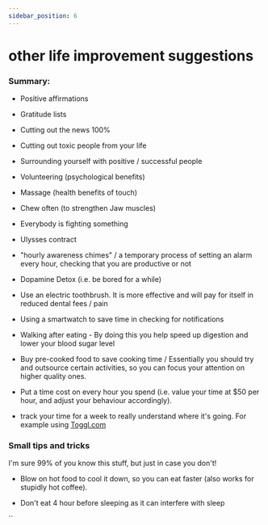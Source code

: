 ```yaml
---
sidebar_position: 6
---
```


# other life improvement suggestions

### Summary: 

* Positive affirmations


* Gratitude lists


* Cutting out the news 100%


* Cutting out toxic people from your life


* Surrounding yourself with positive / successful people


* Volunteering (psychological benefits)


* Massage (health benefits of touch)


* Chew often (to strengthen Jaw muscles)


* Everybody is fighting something


* Ulysses contract


* "hourly awareness chimes" / a temporary process of setting an alarm
every hour, checking that you are productive or not


* Dopamine Detox (i.e. be bored for a while)


* Use an electric toothbrush. It is more effective and will pay for itself in reduced dental fees / pain


* Using a smartwatch to save time in checking for notifications


* Walking after eating - By doing this you help speed up digestion and lower your blood sugar level


* Buy pre-cooked food to save cooking time / Essentially you should try and outsource certain activities, so you can focus your attention on
higher quality ones.


* Put a time cost on every hour you spend (i.e. value your time at $50 per hour, and adjust your behaviour accordingly).


* track your time for a week to really understand where it's going. For example using [Toggl.com](https://toggl.com/) 


### Small tips and tricks

I'm sure 99% of you know this stuff, but just in case you don't!

* Blow on hot food to cool it down, so you can eat faster (also works for stupidly hot coffee).


* Don't eat 4 hour before sleeping as it can interfere with sleep


``




